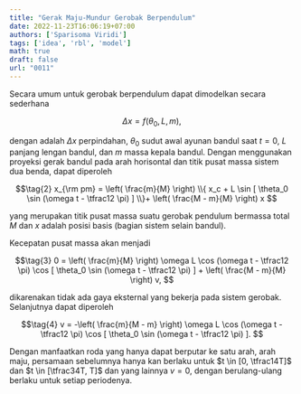 ```yaml
---
title: "Gerak Maju-Mundur Gerobak Berpendulum"
date: 2022-11-23T16:06:19+07:00
authors: ['Sparisoma Viridi']
tags: ['idea', 'rbl', 'model']
math: true
draft: false
url: "0011"
---
```


Secara umum untuk gerobak berpendulum dapat dimodelkan secara sederhana

$$\tag{1}
\Delta x = f(\theta_0, L, m),
$$

dengan adalah $\Delta x$ perpindahan, $\theta_0$ sudut awal ayunan bandul saat $t = 0$, $L$ panjang lengan bandul, dan $m$ massa kepala bandul. Dengan menggunakan proyeksi gerak bandul pada arah horisontal dan titik pusat massa sistem dua benda, dapat diperoleh

$$\tag{2}
x_{\rm pm} =  \left( \frac{m}{M} \right) \\{ x_c + L \sin [ \theta_0 \sin (\omega t - \tfrac12 \pi) ] \\}+ \left( \frac{M - m}{M} \right) x
$$

yang merupakan titik pusat massa suatu gerobak pendulum bermassa total $M$ dan $x$ adalah posisi basis (bagian sistem selain bandul).


Kecepatan pusat massa akan menjadi

$$\tag{3}
0 = \left( \frac{m}{M} \right) \omega L \cos (\omega t - \tfrac12 \pi) \cos [ \theta_0 \sin (\omega t - \tfrac12 \pi) ] + \left( \frac{M - m}{M} \right) v,
$$

dikarenakan tidak ada gaya eksternal yang bekerja pada sistem gerobak. Selanjutnya dapat diperoleh

$$\tag{4}
v = -\left( \frac{m}{M - m} \right) \omega L \cos (\omega t - \tfrac12 \pi) \cos [ \theta_0 \sin (\omega t - \tfrac12 \pi) ].
$$

Dengan manfaatkan roda yang hanya dapat berputar ke satu arah, arah maju, persamaan sebelumnya hanya kan berlaku untuk $t \in [0, \tfrac14T]$ dan $t \in [\tfrac34T, T]$ dan yang lainnya $v = 0$, dengan berulang-ulang berlaku untuk setiap periodenya.
